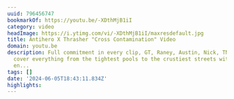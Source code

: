 ```yaml
---
uuid: 796456747
bookmarkOf: https://youtu.be/-XDthMjB1iI
category: video
headImage: https://i.ytimg.com/vi/-XDthMjB1iI/maxresdefault.jpg
title: Antihero X Thrasher "Cross Contamination" Video
domain: youtu.be
description: Full commitment in every clip, GT, Raney, Austin, Nick, TNT and company
  cover everything from the tightest pools to the crustiest streets with unmitigated
  en...
tags: []
date: '2024-06-05T18:43:11.834Z'
highlights:
---
```




